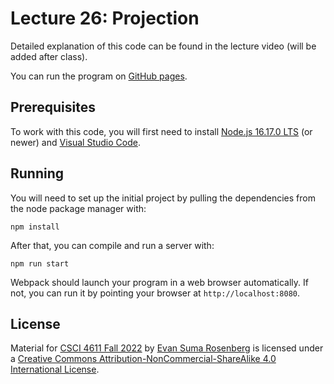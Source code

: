 # Lecture 26: Projection

Detailed explanation of this code can be found in the lecture video (will be added after class).

You can run the program on [GitHub pages](https://csci-4611-fall-2022.github.io/Lecture-26).

## Prerequisites

To work with this code, you will first need to install [Node.js 16.17.0 LTS](https://nodejs.org/en/) (or newer) and [Visual Studio Code](https://code.visualstudio.com/). 

## Running

You will need to set up the initial project by pulling the dependencies from the node package manager with:

```
npm install
```

After that, you can compile and run a server with:

```
npm run start
```

Webpack should launch your program in a web browser automatically.  If not, you can run it by pointing your browser at `http://localhost:8080`.

## License

Material for [CSCI 4611 Fall 2022](https://csci-4611-fall-2022.github.io) by [Evan Suma Rosenberg](https://illusioneering.umn.edu/) is licensed under a [Creative Commons Attribution-NonCommercial-ShareAlike 4.0 International License](http://creativecommons.org/licenses/by-nc-sa/4.0/).